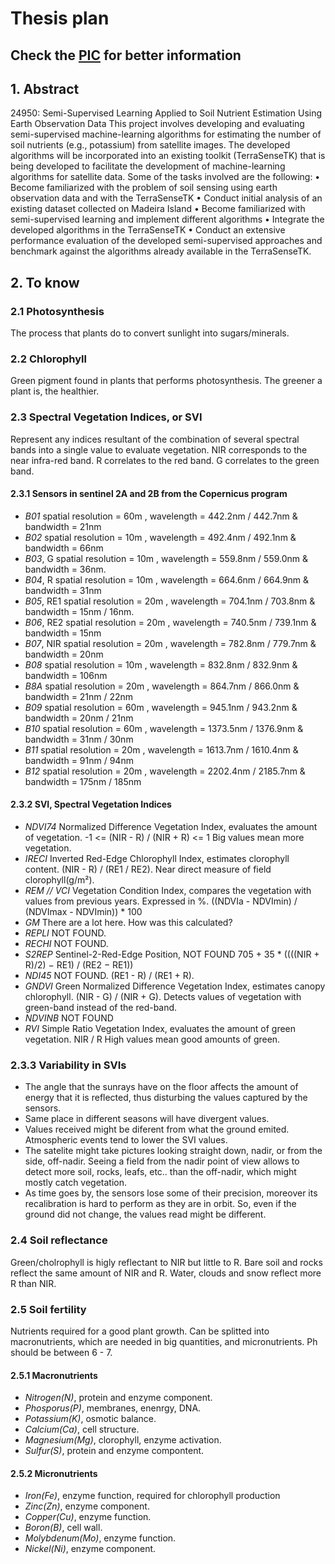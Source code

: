 # Thesis plan

## Check the [PIC](Semi-Supervised_Learning_Applied_to_Soil_Nutrient_Estimation_Using_Earth_Observation_Data.pdf) for better information

## 1. Abstract

24950: Semi-Supervised Learning Applied to Soil Nutrient Estimation Using Earth Observation Data
This project involves developing and evaluating semi-supervised machine-learning algorithms for estimating the number of soil nutrients (e.g., potassium) from satellite images. The developed algorithms will be incorporated into an existing toolkit (TerraSenseTK) that is being developed to facilitate the development of machine-learning algorithms for satellite data. Some of the tasks involved are the following:
• Become familiarized with the problem of soil sensing using earth observation data and with the TerraSenseTK
• Conduct initial analysis of an existing dataset collected on Madeira Island
• Become familiarized with semi-supervised learning and implement different algorithms
• Integrate the developed algorithms in the TerraSenseTK
• Conduct an extensive performance evaluation of the developed semi-supervised approaches and benchmark against the algorithms already available in the TerraSenseTK.

## 2. To know

### 2.1 Photosynthesis

The process that plants do to convert sunlight into sugars/minerals.

### 2.2 Chlorophyll

Green pigment found in plants that performs photosynthesis. The greener a plant is, the healthier.

### 2.3 Spectral Vegetation Indices, or SVI

Represent any indices resultant of the combination of several spectral bands into a single value to evaluate vegetation.
NIR corresponds to the near infra-red band.
R correlates to the red band.
G correlates to the green band.

#### 2.3.1 Sensors in sentinel 2A and 2B from the Copernicus program

- *B01* spatial resolution = 60m , wavelength = 442.2nm / 442.7nm & bandwidth = 21nm
- *B02* spatial resolution = 10m , wavelength = 492.4nm / 492.1nm & bandwidth = 66nm
- *B03*, G spatial resolution = 10m , wavelength = 559.8nm / 559.0nm & bandwidth = 36nm.
- *B04*, R spatial resolution = 10m , wavelength = 664.6nm / 664.9nm & bandwidth = 31nm
- *B05*, RE1 spatial resolution = 20m , wavelength = 704.1nm / 703.8nm & bandwidth = 15nm / 16nm.
- *B06*, RE2 spatial resolution = 20m , wavelength = 740.5nm / 739.1nm & bandwidth = 15nm
- *B07*, NIR spatial resolution = 20m , wavelength = 782.8nm / 779.7nm & bandwidth = 20nm
- *B08* spatial resolution = 10m , wavelength = 832.8nm / 832.9nm & bandwidth = 106nm
- *B8A* spatial resolution = 20m , wavelength = 864.7nm / 866.0nm & bandwidth = 21nm / 22nm
- *B09* spatial resolution = 60m , wavelength = 945.1nm / 943.2nm & bandwidth = 20nm / 21nm
- *B10* spatial resolution = 60m , wavelength = 1373.5nm / 1376.9nm & bandwidth = 31nm / 30nm
- *B11* spatial resolution = 20m , wavelength = 1613.7nm / 1610.4nm & bandwidth = 91nm / 94nm
- *B12* spatial resolution = 20m , wavelength = 2202.4nm / 2185.7nm & bandwidth = 175nm / 185nm

#### 2.3.2 SVI, Spectral Vegetation Indices

- *NDVI74* Normalized Difference Vegetation Index, evaluates the amount of vegetation.
    -1 <= (NIR - R) / (NIR + R) <= 1
    Big values mean more vegetation.
- *IRECI* Inverted Red-Edge Chlorophyll Index, estimates clorophyll content.
    (NIR - R) / (RE1 / RE2).
    Near direct measure of field clorophyll(g/m²).
- *REM // VCI* Vegetation Condition Index, compares the vegetation with values from previous years.
    Expressed in %.
    ((NDVIa - NDVImin) / (NDVImax - NDVImin)) * 100
- *GM* There are a lot here. How was this calculated?
- *REPLI* NOT FOUND.
- *RECHI* NOT FOUND.
- *S2REP* Sentinel-2-Red-Edge Position, NOT FOUND
    705 + 35 * ((((NIR + R)/2) − RE1) / (RE2 − RE1))
- *NDI45* NOT FOUND.
    (RE1 - R) / (RE1 + R).
- *GNDVI* Green Normalized Difference Vegetation Index, estimates canopy chlorophyll.
    (NIR - G) / (NIR + G).
    Detects values of vegetation with green-band instead of the red-band.
- *NDVINB* NOT FOUND
- *RVI* Simple Ratio Vegetation Index, evaluates the amount of green vegetation.
    NIR / R
    High values mean good amounts of green.

### 2.3.3 Variability in SVIs

- The angle that the sunrays have on the floor affects the amount of energy that it is reflected, thus disturbing the values captured by the sensors.
- Same place in different seasons will have divergent values.
- Values received might be diferent from what the ground emited. Atmospheric events tend to lower the SVI values.
- The satelite might take pictures looking straight down, nadir, or from the side, off-nadir. Seeing a field from the nadir point of view allows to detect more soil, rocks, leafs, etc.. than the off-nadir, which might mostly catch vegetation.
- As time goes by, the sensors lose some of their precision, moreover its recalibration is hard to perform as they are in orbit. So, even if the ground did not change, the values read might be different.

### 2.4 Soil reflectance

Green/cholrophyll is higly reflectant to NIR but little to R.
Bare soil and rocks reflect the same amount of NIR and R.
Water, clouds and snow reflect more R than NIR.

### 2.5 Soil fertility

Nutrients required for a good plant growth. Can be splitted into macronutrients, which are needed in big quantities, and micronutrients.
Ph should be between 6 - 7.

#### 2.5.1 Macronutrients

- *Nitrogen(N)*, protein and enzyme component.
- *Phosporus(P)*, membranes, enenrgy, DNA.
- *Potassium(K)*, osmotic balance.
- *Calcium(Ca)*, cell structure.
- *Magnesium(Mg)*, clorophyll, enzyme activation.
- *Sulfur(S)*, protein and enzyme compontent.

#### 2.5.2 Micronutrients

- *Iron(Fe)*, enzyme function, required for chlorophyll production
- *Zinc(Zn)*, enzyme component.
- *Copper(Cu)*, enzyme function.
- *Boron(B)*, cell wall.
- *Molybdenum(Mo)*, enzyme function.
- *Nickel(Ni)*, enzyme component.
